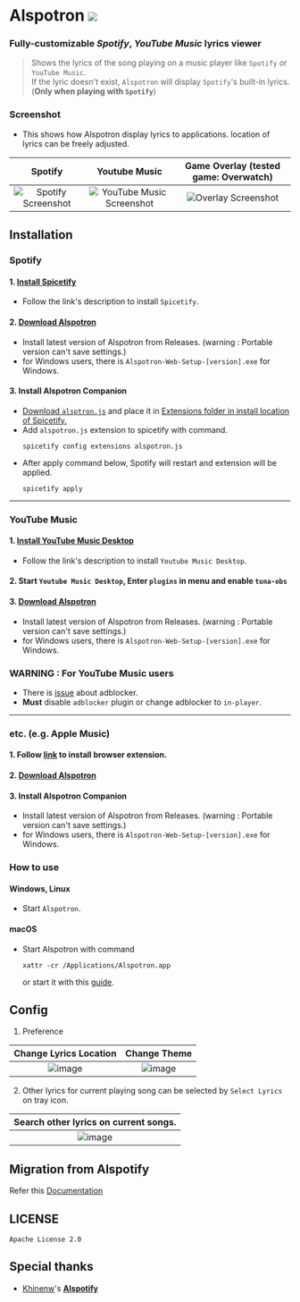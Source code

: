 # Alspotron <a href="https://github.com/organization/alspotron/releases/latest"><img src="https://img.shields.io/github/downloads/organization/alspotron/total.svg"/></a>

### Fully-customizable *Spotify*, *YouTube Music* lyrics viewer

> Shows the lyrics of the song playing on a music player like `Spotify` or `YouTube Music`. \
> If the lyric doesn't exist, `Alspotron` will display `Spotify`'s built-in lyrics. (**Only when playing with `Spotify`**)

### Screenshot

-   This shows how Alspotron display lyrics to applications. location of lyrics can be freely adjusted.

|                         Spotify                        |                                                        Youtube Music                                                        |                         Game Overlay (tested game: Overwatch)                       |
| :----------------------------------------------------: | :-------------------------------------------------------------------------------------------------------------------------: | :----------------------------------------------------: |
| ![Spotify Screenshot](https://i.imgur.com/0JJMhaU.png) | ![YouTube Music Screenshot](https://github.com/organization/alspotron/assets/16558115/fc22323e-d0b2-4abc-882e-2281c13f4cf4) | ![Overlay Screenshot](https://github.com/organization/alspotron/assets/16558115/7bb95071-b8f7-45e1-af59-02e1586d5dcc) |

## Installation

### Spotify

#### 1.  [Install Spicetify](https://github.com/khanhas/spicetify-cli)

  -   Follow the link's description to install `Spicetify`.

#### 2.  [Download Alspotron](https://github.com/organization/alspotron/releases)

  -   Install latest version of Alspotron from Releases. (warning : Portable version can't save settings.)
  -   for Windows users, there is `Alspotron-Web-Setup-[version].exe` for Windows.

#### 3.  Install Alspotron Companion
  -   [Download `alsptron.js`](https://powernukkit.github.io/DownGit/#/home?directFile=1&url=https://github.com/organization/alspotron/blob/master/extensions/alspotron.js) and place it in [Extensions folder in install location of Spicetify.](https://spicetify.app/docs/advanced-usage/extensions/)
  -   Add `alspotron.js` extension to spicetify with command.
      ```
      spicetify config extensions alspotron.js
      ```
  -   After apply command below, Spotify will restart and extension will be applied.
      ```
      spicetify apply
      ``` 
---
### YouTube Music

#### 1.  [Install YouTube Music Desktop](https://github.com/th-ch/youtube-music/releases)

  -   Follow the link's description to install `Youtube Music Desktop`.

#### 2.  Start `Youtube Music Desktop`, Enter `plugins` in menu and enable `tuna-obs`
#### 3.  [Download Alspotron](https://github.com/organization/alspotron/releases)

  -   Install latest version of Alspotron from Releases. (warning : Portable version can't save settings.)
  -   for Windows users, there is `Alspotron-Web-Setup-[version].exe` for Windows.


### WARNING : For YouTube Music users

  -  There is [issue](https://github.com/organization/alspotron/issues/1) about adblocker.
  -  **Must** disable `adblocker` plugin or change adblocker to `in-player`.

---
### etc. (e.g. Apple Music)

#### 1.  Follow [link](https://github.com/univrsal/tuna) to install browser extension.
#### 2.  [Download Alspotron](https://github.com/organization/alspotron/releases)
#### 3.  Install Alspotron Companion
  -   Install latest version of Alspotron from Releases. (warning : Portable version can't save settings.)
  -   for Windows users, there is `Alspotron-Web-Setup-[version].exe` for Windows.

### How to use

#### Windows, Linux

-  Start `Alspotron`.

#### macOS

-   Start Alspotron with command
    ```
    xattr -cr /Applications/Alspotron.app
    ```
    or start it with this [guide](https://www.macworld.com/article/672947/how-to-open-a-mac-app-from-an-unidentified-developer.html).

## Config

1.  Preference

|                                        Change Lyrics Location                                            |                                                   Change Theme                                           |
| :------------------------------------------------------------------------------------------------------: | :------------------------------------------------------------------------------------------------------: |
| ![image](https://github.com/organization/alspotron/assets/16558115/d09cc0ec-cab7-4fd4-89fe-0836699e352a) | ![image](https://github.com/organization/alspotron/assets/16558115/2e4ae98b-559e-4e8d-b3bb-f5e3081bcf88) |

2.  Other lyrics for current playing song can be selected by `Select Lyrics` on tray icon.

|                                  Search other lyrics on current songs.                                   |
| :------------------------------------------------------------------------------------------------------: |
| ![image](https://github.com/organization/alspotron/assets/16558115/0315c44e-27cb-4882-a7d8-e6e91531790a) |

## Migration from Alspotify

Refer this [Documentation](https://github.com/organization/alspotron/blob/master/MIGRATION_FROM_ALSPOTIFY.md)

## LICENSE

`Apache License 2.0`

## Special thanks

-   [Khinenw](https://github.com/HelloWorld017)'s **[Alspotify](https://github.com/HelloWorld017/alspotify)**
